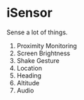 iSensor
=======

Sense a lot of things.

1. Proximity Monitoring
2. Screen Brightness
3. Shake Gesture
4. Location
5. Heading
6. Altitude
7. Audio
